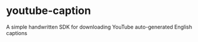 # youtube-caption

A simple handwritten SDK for downloading YouTube auto-generated English captions

